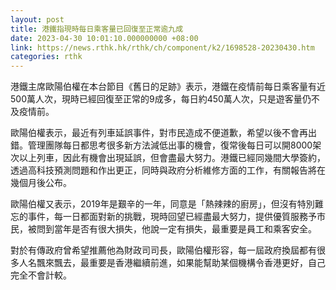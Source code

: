 ```yaml
---
layout: post
title: 港鐵指現時每日乘客量已回復至正常逾九成
date: 2023-04-30 10:01:10.000000000 +08:00
link: https://news.rthk.hk/rthk/ch/component/k2/1698528-20230430.htm
categories: rthk
---
```


港鐵主席歐陽伯權在本台節目《舊日的足跡》表示，港鐵在疫情前每日乘客量有近500萬人次，現時已經回復至正常的9成多，每日約450萬人次，只是遊客量仍不及疫情前。

歐陽伯權表示，最近有列車延誤事件，對市民造成不便道歉，希望以後不會再出錯。管理團隊每日都思考很多新方法減低出事的機會，復常後每日可以開8000架次以上列車，因此有機會出現延誤，但會盡最大努力。港鐵已經同幾間大學簽約，透過高科技預測問題和作出更正，同時與政府分析維修方面的工作，有關報告將在幾個月後公布。

歐陽伯權又表示，2019年是艱辛的一年，同意是「熱辣辣的廚房」，但沒有特別難忘的事件，每一日都面對新的挑戰，現時回望已經盡最大努力，提供優質服務予市民，被問到當年是否有很大損失，他說一定有損失，最重要是員工和乘客安全。

對於有傳政府曾希望推薦他為財政司司長，歐陽伯權形容，每一屆政府換屆都有很多人名飄來飄去，最重要是香港繼續前進，如果能幫助某個機構令香港更好，自己完全不會計較。
